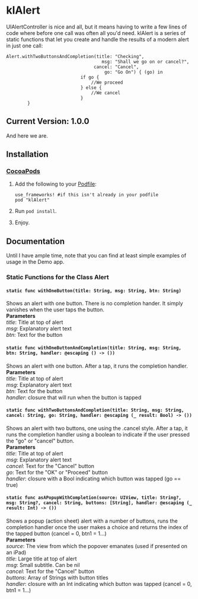 klAlert
=======
UIAlertController is nice and all, but it means having to write a few lines of code where before one call was often all you'd need. klAlert is a series of static functions that let you create and handle the results of a modern alert in just one call:
```	
Alert.withTwoButtonsAndCompletion(title: "Checking",
		                            msg: "Shall we go on or cancel?",
		                         cancel: "Cancel",
		                             go: "Go On") { (go) in
							if go {
								//We proceed
							} else {
								//We cancel
							}
		}
```
## Current Version: 1.0.0
And here we are.

## Installation
### [CocoaPods](http://cocoapods.org/)

1. Add the following to your [Podfile](http://guides.cocoapods.org/using/the-podfile.html):

    ```
    use_frameworks! #if this isn't already in your podfile
    pod "klAlert"
    ```
2. Run `pod install`.
3. Enjoy.

## Documentation
Until I have ample time, note that you can find at least simple examples of usage in the Demo app.
### Static Functions for the Class Alert
#### `static func withOneButton(title: String, msg: String, btn: String)`
Shows an alert with one button. There is no completion hander. It simply vanishes when the user taps the button.  
**Parameters**  
*title*: Title at top of alert  
*msg*: Explanatory alert text  
*btn*: Text for the button  

#### `static func withOneButtonAndCompletion(title: String, msg: String, btn: String, handler: @escaping () -> ())`
Shows an alert with one button. After a tap, it runs the completion handler.  
**Parameters**  
*title*: Title at top of alert  
*msg*: Explanatory alert text  
*btn*: Text for the button  
*handler*: closure that will run when the button is tapped  

#### `static func withTwoButtonsAndCompletion(title: String, msg: String, cancel: String, go: String, handler: @escaping (_ result: Bool) -> ())`
Shows an alert with two buttons, one using the .cancel style. After a tap, it runs the completion handler using a boolean to indicate if the user pressed the "go" or "cancel" button.  
**Parameters**  
*title*: Title at top of alert  
*msg*: Explanatory alert text  
*cancel*: Text for the "Cancel" button  
*go*: Text for the "OK" or "Proceed" button  
*handler*: closure with a Bool indicating which button was tapped (go == true)  

#### `static func asAPopupWithCompletion(source: UIView, title: String?, msg: String?, cancel: String, buttons: [String], handler: @escaping (_ result: Int) -> ())`
Shows a popup (action sheet) alert with a number of buttons, runs the completion handler once the user makes a choice and returns the index of the tapped button (cancel = 0, btn1 = 1...)  
**Parameters**  
*source*: The view from which the popover emanates (used if presented on an iPad)  
*title*: Large title at top of alert  
*msg*: Small subtitle. Can be nil  
*cancel*: Text for the "Cancel" button  
*buttons*: Array of Strings with button titles  
*handler*: closure with an Int indicating which button was tapped (cancel = 0, btn1 = 1...)  


